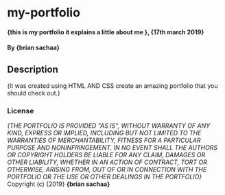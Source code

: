 # my-portfolio
#### {this is my portfolio it explains a little about me }, {17th march 2019}
#### By **{brian sachaa}**
## Description
{it was created using HTML AND CSS create an amazing portfolio that you should check out.}
### License
*{THE PORTFOLIO IS PROVIDED "AS IS", WITHOUT WARRANTY OF ANY KIND, EXPRESS OR
IMPLIED, INCLUDING BUT NOT LIMITED TO THE WARRANTIES OF MERCHANTABILITY,
FITNESS FOR A PARTICULAR PURPOSE AND NONINFRINGEMENT. IN NO EVENT SHALL THE
AUTHORS OR COPYRIGHT HOLDERS BE LIABLE FOR ANY CLAIM, DAMAGES OR OTHER
LIABILITY, WHETHER IN AN ACTION OF CONTRACT, TORT OR OTHERWISE, ARISING FROM,
OUT OF OR IN CONNECTION WITH THE PORTFOLIO OR THE USE OR OTHER DEALINGS IN THE
PORTFOLIO}*
Copyright (c) {2019} **{brian sachaa}**
